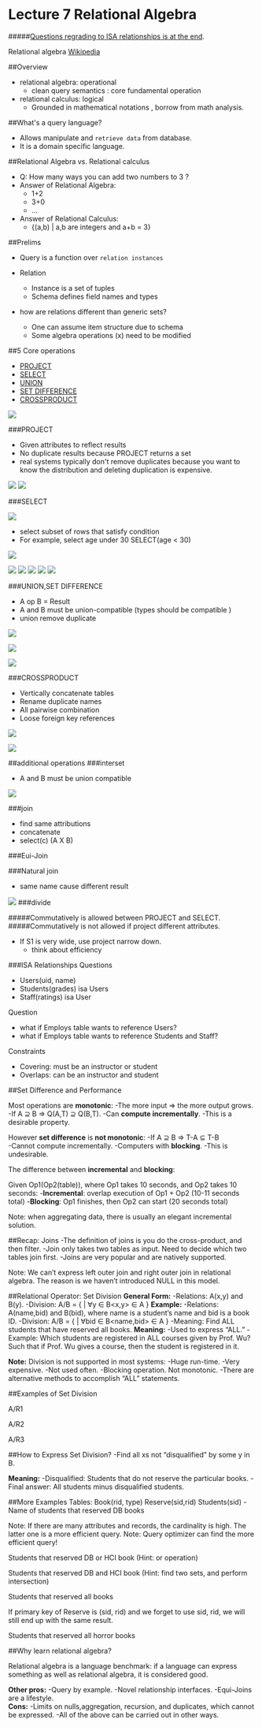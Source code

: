 # Lecture 7 Relational Algebra

#####[Questions regrading to ISA relationships is at the end](#ISA_QA).

Relational algebra [Wikipedia](https://en.wikipedia.org/wiki/Relational_algebra)

##Overview

- relational algebra:   operational 
  - clean query semantics : core fundamental operation 
- relational calculus: logical
  - Grounded in mathematical notations , borrow from math analysis. 

##What's a query language?
- Allows manipulate and `retrieve data` from database. 
- It is a domain specific language. 


##Relational Algebra vs. Relational calculus 
- Q: How many ways you can add two numbers to 3 ?  
- Answer of Relational Algebra: 
  - 1+2
  - 3+0
  - ...
- Answer of Relational Calculus: 
  - {(a,b) | a,b are integers and a+b = 3}


##Prelims
- Query is a function over `relation instances` 

- Relation
  - Instance is a set of tuples
  - Schema defines field names and types 

- how are relations different than generic sets?
  - One can assume item structure due to schema
  - Some algebra operations (x) need to be modified



##5 Core operations
- [PROJECT](#project)
- [SELECT](#select)
- [UNION](#union)
- [SET DIFFERENCE](#setdifference)
- [CROSSPRODUCT](#crossproduct)


![](https://github.com/WillCGitHub/scribenotes/blob/master/GraphForOperations.JPG)

###<a id="project">PROJECT</a>
- Given attributes to reflect results
- No duplicate results because PROJECT returns a set 
- real systems typically don't remove duplicates because you want to know the distribution 
and deleting duplication is expensive.


![](https://github.com/WillCGitHub/scribenotes/blob/master/PROJECT.JPG)
![](https://github.com/WillCGitHub/scribenotes/blob/master/ProjectExp.JPG)

 
###<a id="select">SELECT</a>

![](https://github.com/WillCGitHub/scribenotes/blob/master/SELECT.JPG)
- select subset of rows that satisfy condition 
- For example, select age under 30 SELECT(age < 30)


![](https://github.com/WillCGitHub/scribenotes/blob/master/SelectExp.JPG)



![](https://github.com/WillCGitHub/scribenotes/blob/master/Commutatively1.JPG)
![](https://github.com/WillCGitHub/scribenotes/blob/master/Commutatively2.JPG)
![](https://github.com/WillCGitHub/scribenotes/blob/master/Commutatively3.JPG)
![](https://github.com/WillCGitHub/scribenotes/blob/master/Commutatively4.JPG)
![](https://github.com/WillCGitHub/scribenotes/blob/master/Commutatively5.JPG)



###<a id="union setdifference">UNION,SET DIFFERENCE</a>
- A op B = Result 
- A and B must be union-compatible (types should be compatible )
- union remove duplicate 

![](https://github.com/WillCGitHub/scribenotes/blob/master/Union2.JPG)

![](https://github.com/WillCGitHub/scribenotes/blob/master/Union.JPG)

![](https://github.com/WillCGitHub/scribenotes/blob/master/SETDIFFERENCE.JPG)


###<a id="crossproduct">CROSSPRODUCT</a>
- Vertically concatenate tables 
- Rename duplicate names 
- All pairwise combination 
- Loose foreign key references 

![](https://github.com/WillCGitHub/scribenotes/blob/master/Crossproduct.JPG)

![](https://github.com/WillCGitHub/scribenotes/blob/master/Crossproduct2.JPG)


##additional operations
###interset
- A and B must be union compatible 

![](https://github.com/WillCGitHub/scribenotes/blob/master/IntersectExp.JPG)

###join
- find same attributions 
- concatenate 
- select(c) (A X B)

###Eui-Join

###Natural join
- same name cause different result 

![](https://github.com/WillCGitHub/scribenotes/blob/master/EquiJoin.JPG)
###divide 

#####Commutatively is allowed between PROJECT and SELECT. 
#####Commutatively is not allowed if project different attributes.  

- If S1 is very wide, use project narrow down.
  - think about efficiency 


###<a id="ISA_QA">ISA Relationships Questions</a>

- Users(uid, name)
- Students(grades) isa Users
- Staff(ratings) isa User

Question
- what if Employs table wants to reference Users? 
- what if Employs table wants to reference Students and Staff?

Constraints
- Covering: must be an instructor or student 
- Overlaps: can be an instructor and student

##Set Difference and Performance

Most operations are **monotonic**: 
-The more input => the more output grows. 
-If A ⊇ B => Q(A,T) ⊇ Q(B,T). 
-Can **compute incrementally**. 
-This is a desirable property.

However **set difference** is **not monotonic**: 
-If A ⊇ B => T-A ⊆ T-B  
-Cannot compute incrementally. 
-Computers with **blocking**. 
-This is undesirable.

The difference between **incremental** and **blocking**: 

Given Op1(Op2(table)), where Op1 takes 10 seconds, and Op2 takes 10 seconds: 
-**Incremental**: overlap execution of Op1 + Op2 (10-11 seconds total) 
-**Blocking**: Op1 finishes, then Op2 can start (20 seconds total) 

Note: when aggregating data, there is usually an elegant incremental solution. 

##Recap: Joins
-The definition of joins is you do the cross-product, and then filter.
-Join only takes two tables as input. Need to decide which two tables join first.
-Joins are very popular and are natively supported.

Note: We can’t express left outer join and right outer join in relational algebra. The reason is we haven’t introduced NULL in this model.

##Relational Operator: Set Division 
**General Form:**
-Relations: A(x,y) and B(y). 
-Division: A/B = { <x> | ∀y ∈ B<x,y> ∈ A }
**Example:** 
-Relations: A(name,bid) and B(bid), where name is a student’s name and bid is a book ID. 
-Division: A/B = { <name> | ∀bid ∈ B<name,bid> ∈ A }
-Meaning: Find ALL students that have reserved all books. 
**Meaning:** 
-Used to express “ALL.”
-Example: Which students are registered in ALL courses given by Prof. Wu? 
Such that if Prof. Wu gives a course, then the student is registered in it. 

**Note:**
Division is not supported in most systems: 
-Huge run-time. 
-Very expensive. 
-Not used often. 
-Blocking operation. Not monotonic.
-There are alternative methods to accomplish “ALL” statements. 

##Examples of Set Division 

A/R1


A/R2


A/R3


##How to Express Set Division?
-Find all xs not “disqualified” by some y in B.



**Meaning:** 
-Disqualified: Students that do not reserve the particular books.
-Final answer: All students minus disqualified students.

##More Examples
Tables: Book(rid, type) Reserve(sid,rid) Students(sid)
-Name of students that reserved DB books

Note: If there are many attributes and records, the cardinality is high. The latter one is a more efficient query.
Note: Query optimizer can find the more efficient query!

Students that reserved DB or HCI book (Hint: or operation)


Students that reserved DB and HCI book (Hint: find two sets, and perform intersection)


Students that reserved all books

If primary key of Reserve is (sid, rid) and we forget to use sid, rid, we will still end up with the same result.

Students that reserved all horror books


##Why learn relational algebra? 

Relational algebra is a language benchmark: if a language can express something as well as relational algebra, it is considered good. 

**Other pros:** 
-Query by example. 
-Novel relationship interfaces. 
-Equi-Joins are a lifestyle.  
**Cons:**
-Limits on nulls,aggregation, recursion, and duplicates, which cannot be expressed. 
-All of the above can be carried out in other ways. 

